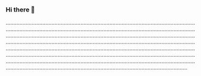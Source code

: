 ### Hi there 👋

...........................................................................................................................................................................................................................................................................................................................................................................................................................................................................................................................................................................................................................................................................................................................................................................................................................................................................................................................................................................................................................